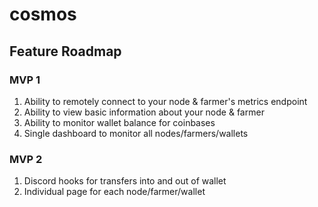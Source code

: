# cosmos

## Feature Roadmap

### MVP 1

1. Ability to remotely connect to your node & farmer's metrics endpoint
1. Ability to view basic information about your node & farmer
1. Ability to monitor wallet balance for coinbases
1. Single dashboard to monitor all nodes/farmers/wallets

### MVP 2
1. Discord hooks for transfers into and out of wallet
1. Individual page for each node/farmer/wallet
